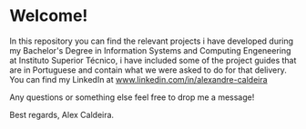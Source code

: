 # Welcome!

In this repository you can find the relevant projects i have developed during my Bachelor's Degree in Information Systems and Computing Engeneering at Instituto Superior Técnico, i have included some of the project guides that are in Portuguese and contain what we were asked to do for that delivery.
You can find my LinkedIn at www.linkedin.com/in/alexandre-caldeira

Any questions or something else feel free to drop me a message!

Best regards,
Alex Caldeira.
